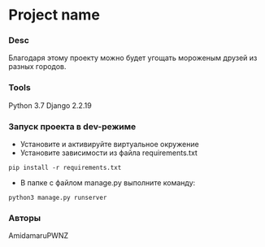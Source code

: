 # Project name
### Desc
Благодаря этому проекту можно будет угощать мороженым друзей из разных городов.
### Tools
Python 3.7
Django 2.2.19
### Запуск проекта в dev-режиме
- Установите и активируйте виртуальное окружение
- Установите зависимости из файла requirements.txt
```
pip install -r requirements.txt
``` 
- В папке с файлом manage.py выполните команду:
```
python3 manage.py runserver
```
### Авторы
AmidamaruPWNZ